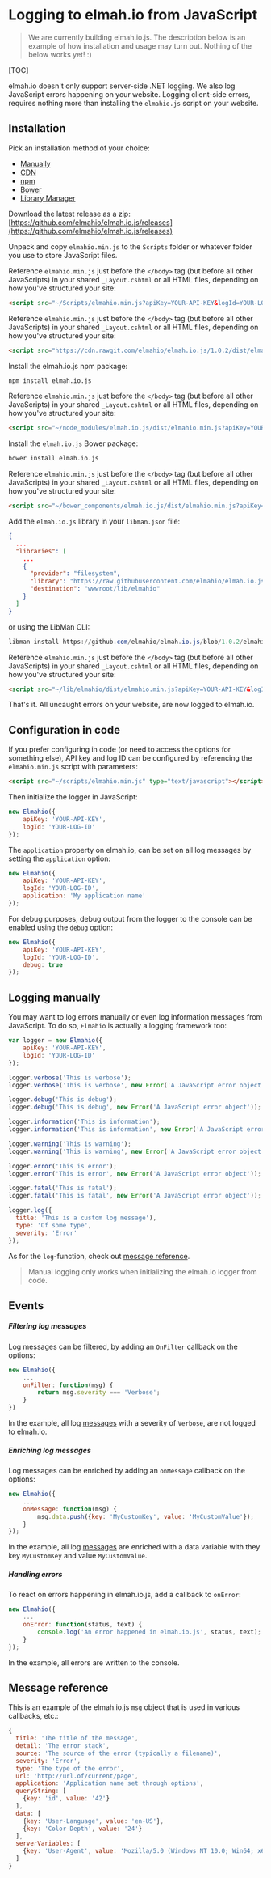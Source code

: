 # Logging to elmah.io from JavaScript

> We are currently building elmah.io.js. The description below is an example of how installation and usage may turn out. Nothing of the below works yet! :)

[TOC]

elmah.io doesn't only support server-side .NET logging. We also log JavaScript errors happening on your website. Logging client-side errors, requires nothing more than installing the `elmahio.js` script on your website.

## Installation

Pick an installation method of your choice:

<ul class="nav nav-tabs" role="tablist">
    <li role="presentation" class="nav-item"><a class="nav-link active" href="#manually" aria-controls="home" role="tab" data-toggle="tab">Manually</a></li>
    <li role="presentation" class="nav-item"><a class="nav-link" href="#cdn" aria-controls="home" role="tab" data-toggle="tab">CDN</a></li>
    <li role="presentation" class="nav-item"><a class="nav-link" href="#npm" aria-controls="profile" role="tab" data-toggle="tab">npm</a></li>
    <li role="presentation" class="nav-item"><a class="nav-link" href="#bower" aria-controls="profile" role="tab" data-toggle="tab">Bower</a></li>
    <li role="presentation" class="nav-item"><a class="nav-link" href="#libman" aria-controls="profile" role="tab" data-toggle="tab">Library Manager</a></li>
</ul>

  <div class="tab-content">
<div role="tabpanel" class="tab-pane active" id="manually">

Download the latest release as a zip: [https://github.com/elmahio/elmah.io.js/releases](https://github.com/elmahio/elmah.io.js/releases)

Unpack and copy `elmahio.min.js` to the `Scripts` folder or whatever folder you use to store JavaScript files.

Reference `elmahio.min.js` just before the `</body>` tag (but before all other JavaScripts) in your shared `_Layout.cshtml` or all HTML files, depending on how you've structured your site:

```html
<script src="~/Scripts/elmahio.min.js?apiKey=YOUR-API-KEY&logId=YOUR-LOG-ID" type="text/javascript"></script>
```

</div>
  <div role="tabpanel" class="tab-pane" id="cdn">

Reference `elmahio.min.js` just before the `</body>` tag (but before all other JavaScripts) in your shared `_Layout.cshtml` or all HTML files, depending on how you've structured your site:

```html
<script src="https://cdn.rawgit.com/elmahio/elmah.io.js/1.0.2/dist/elmahio.min.js?apiKey=YOUR-API-KEY&logId=YOUR-LOG-ID" type="text/javascript"></script>
```

  </div>
  <div role="tabpanel" class="tab-pane" id="npm">

Install the elmah.io.js npm package:

```ps
npm install elmah.io.js
```

Reference `elmahio.min.js` just before the `</body>` tag (but before all other JavaScripts) in your shared `_Layout.cshtml` or all HTML files, depending on how you've structured your site:

```html
<script src="~/node_modules/elmah.io.js/dist/elmahio.min.js?apiKey=YOUR-API-KEY&logId=YOUR-LOG-ID" type="text/javascript"></script>
```

  </div>
  <div role="tabpanel" class="tab-pane" id="bower">

Install the `elmah.io.js` Bower package:

```ps
bower install elmah.io.js
```

Reference `elmahio.min.js` just before the `</body>` tag (but before all other JavaScripts) in your shared `_Layout.cshtml` or all HTML files, depending on how you've structured your site:

```html
<script src="~/bower_components/elmah.io.js/dist/elmahio.min.js?apiKey=YOUR-API-KEY&logId=YOUR-LOG-ID" type="text/javascript"></script>
```

  </div>
  <div role="tabpanel" class="tab-pane" id="libman">

Add the `elmah.io.js` library in your `libman.json` file:

```json
{
  ...
  "libraries": [
    ...
    {
      "provider": "filesystem",
      "library": "https://raw.githubusercontent.com/elmahio/elmah.io.js/1.0.2/dist/elmahio.min.js",
      "destination": "wwwroot/lib/elmahio"
    }
  ]
}
```

or using the LibMan CLI:

```powershell
libman install https://github.com/elmahio/elmah.io.js/blob/1.0.2/elmahio.min.js --provider filesystem --destination wwwroot\lib\elmahio
```

Reference `elmahio.min.js` just before the `</body>` tag (but before all other JavaScripts) in your shared `_Layout.cshtml` or all HTML files, depending on how you've structured your site:

```html
<script src="~/lib/elmahio/dist/elmahio.min.js?apiKey=YOUR-API-KEY&logId=YOUR-LOG-ID" type="text/javascript"></script>
```

  </div>
</div>

That's it. All uncaught errors on your website, are now logged to elmah.io.

## Configuration in code

If you prefer configuring in code (or need to access the options for something else), API key and log ID can be configured by referencing the `elmahio.min.js` script with parameters:

```html
<script src="~/scripts/elmahio.min.js" type="text/javascript"></script>
```

Then initialize the logger in JavaScript:

```javascript
new Elmahio({
    apiKey: 'YOUR-API-KEY',
    logId: 'YOUR-LOG-ID'
});
```

The `application` property on elmah.io, can be set on all log messages by setting the `application` option:

```javascript
new Elmahio({
    apiKey: 'YOUR-API-KEY',
    logId: 'YOUR-LOG-ID',
    application: 'My application name'
});
```

For debug purposes, debug output from the logger to the console can be enabled using the `debug` option:

```javascript
new Elmahio({
    apiKey: 'YOUR-API-KEY',
    logId: 'YOUR-LOG-ID',
    debug: true
});
```

## Logging manually

You may want to log errors manually or even log information messages from JavaScript. To do so, `Elmahio` is actually a logging framework too:

```javascript
var logger = new Elmahio({
    apiKey: 'YOUR-API-KEY',
    logId: 'YOUR-LOG-ID'
});

logger.verbose('This is verbose');
logger.verbose('This is verbose', new Error('A JavaScript error object'));

logger.debug('This is debug');
logger.debug('This is debug', new Error('A JavaScript error object'));

logger.information('This is information');
logger.information('This is information', new Error('A JavaScript error object'));

logger.warning('This is warning');
logger.warning('This is warning', new Error('A JavaScript error object'));

logger.error('This is error');
logger.error('This is error', new Error('A JavaScript error object'));

logger.fatal('This is fatal');
logger.fatal('This is fatal', new Error('A JavaScript error object'));

logger.log({
  title: 'This is a custom log message'),
  type: 'Of some type',
  severity: 'Error'
});
```

As for the `log`-function, check out [message reference](#message-reference).

> Manual logging only works when initializing the elmah.io logger from code.

## Events

##### Filtering log messages

Log messages can be filtered, by adding an `OnFilter` callback on the options:

```javascript
new Elmahio({
    ...
    onFilter: function(msg) {
        return msg.severity === 'Verbose';
    }
})
```

In the example, all log [messages](#message-reference) with a severity of `Verbose`, are not logged to elmah.io.

##### Enriching log messages

Log messages can be enriched by adding an `onMessage` callback on the options:

```javascript
new Elmahio({
    ...
    onMessage: function(msg) {
        msg.data.push({key: 'MyCustomKey', value: 'MyCustomValue'});
    }
});
```

In the example, all log [messages](#message-reference) are enriched with a data variable with they key `MyCustomKey` and value `MyCustomValue`.

##### Handling errors

To react on errors happening in elmah.io.js, add a callback to `onError`:

```javascript
new Elmahio({
    ...
    onError: function(status, text) {
        console.log('An error happened in elmah.io.js', status, text);
    }
});
```

In the example, all errors are written to the console.

## Message reference

This is an example of the elmah.io.js `msg` object that is used in various callbacks, etc.:

```javascript
{
  title: 'The title of the message',
  detail: 'The error stack',
  source: 'The source of the error (typically a filename)',
  severity: 'Error',
  type: 'The type of the error',
  url: 'http://url.of/current/page',
  application: 'Application name set through options',
  queryString: [
    {key: 'id', value: '42'}
  ],
  data: [
    {key: 'User-Language', value: 'en-US'},
    {key: 'Color-Depth', value: '24'}
  ],
  serverVariables: [
    {key: 'User-Agent', value: 'Mozilla/5.0 (Windows NT 10.0; Win64; x64) AppleWebKit/537.36 (KHTML, like Gecko) Chrome/68.0.3440.106 Safari/537.36'}
  ]
}
```